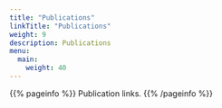 ```yaml
---
title: "Publications"
linkTitle: "Publications"
weight: 9
description: Publications
menu:
  main:
    weight: 40
---
```


{{% pageinfo %}}
Publication links.
{{% /pageinfo %}}
